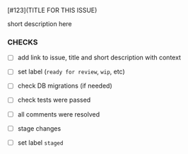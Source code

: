 [#123](TITLE FOR THIS ISSUE)

short description here

### CHECKS
- [ ] add link to issue, title and short description with context
- [ ] set label (`ready for review`, `wip`, etc)
- [ ] check DB migrations (if needed)
- [ ] check tests were passed
- [ ] all comments were resolved

- [ ] stage changes
- [ ] set label `staged`
